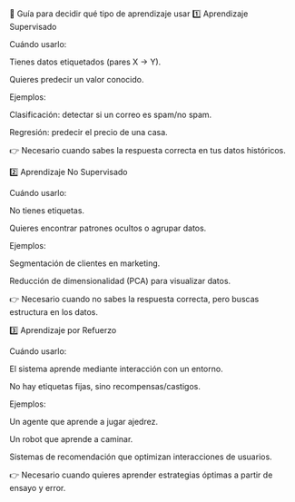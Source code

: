 🔑 Guía para decidir qué tipo de aprendizaje usar
1️⃣ Aprendizaje Supervisado

Cuándo usarlo:

Tienes datos etiquetados (pares X → Y).

Quieres predecir un valor conocido.

Ejemplos:

Clasificación: detectar si un correo es spam/no spam.

Regresión: predecir el precio de una casa.

👉 Necesario cuando sabes la respuesta correcta en tus datos históricos.

2️⃣ Aprendizaje No Supervisado

Cuándo usarlo:

No tienes etiquetas.

Quieres encontrar patrones ocultos o agrupar datos.

Ejemplos:

Segmentación de clientes en marketing.

Reducción de dimensionalidad (PCA) para visualizar datos.

👉 Necesario cuando no sabes la respuesta correcta, pero buscas estructura en los datos.

3️⃣ Aprendizaje por Refuerzo

Cuándo usarlo:

El sistema aprende mediante interacción con un entorno.

No hay etiquetas fijas, sino recompensas/castigos.

Ejemplos:

Un agente que aprende a jugar ajedrez.

Un robot que aprende a caminar.

Sistemas de recomendación que optimizan interacciones de usuarios.

👉 Necesario cuando quieres aprender estrategias óptimas a partir de ensayo y error.